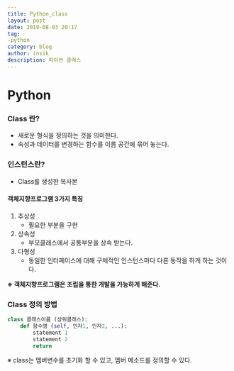 ```yaml
---
title: Python_class
layout: post
date: 2019-08-03 20:17
tag:
-python
category: blog
author: insik
description: 파이썬 클래스
---
```


# Python

### Class 란?

- 새로운 형식을 정의하는 것을 의미한다.
- 속성과 데이터를 변경하는 함수를 이름 공간에 묶어 놓는다.



### 인스턴스란?

- Class를 생성한 복사본



#### 객체지향프로그램 3가지 특징

1. 추상성
   - 필요한 부분을 구현
2. 상속성
   - 부모클래스에서 공통부분을 상속 받는다.
3. 다형성
   - 동일한 인터페이스에 대해 구체적인 인스턴스마다 다른 동작을 하게 하는 것이다.

**※ 객체지향프로그램은 조립을 통한 개발을 가능하게 해준다.**



### Class 정의 방법

```python
class 클래스이름 (상위클래스):
    def 함수명 (self, 인자1, 인자2, ...):
        statement 1
        statement 2
        return
```

※ class는 멤버변수를 초기화 할 수 있고, 멤버 메소드를 정의할 수 있다.
